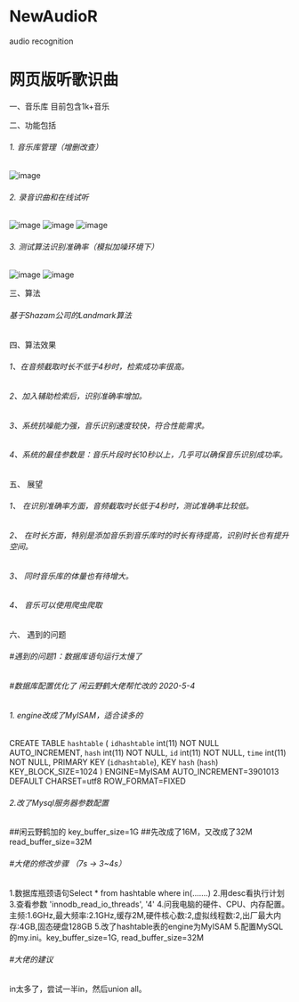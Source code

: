 # NewAudioR 
audio recognition

# 网页版听歌识曲

一、音乐库
目前包含1k+音乐


二、功能包括
###### 1. 音乐库管理（增删改查）
![image](https://user-images.githubusercontent.com/49663646/147631824-8b1ecbb9-9dfa-4833-982e-de6091021d3a.png)



###### 2. 录音识曲和在线试听
![image](https://user-images.githubusercontent.com/49663646/147631889-1225c9cf-f98c-49ab-b19a-332392ce285a.png)
![image](https://user-images.githubusercontent.com/49663646/147631896-84450a61-22c6-4f72-9815-f1e86a675e20.png)
![image](https://user-images.githubusercontent.com/49663646/147631907-fdbfd7dd-83d6-458f-b567-8d4f15fcc7db.png)



###### 3. 测试算法识别准确率（模拟加噪环境下）
![image](https://user-images.githubusercontent.com/49663646/147631953-7045eeb8-d51e-4170-a67b-f76c96cafa40.png)
![image](https://user-images.githubusercontent.com/49663646/147631960-f77d417c-d461-4ecf-bfe5-2a0c2eb701aa.png)



三、算法
###### 基于Shazam公司的Landmark算法


四、算法效果
###### 1、在音频截取时长不低于4秒时，检索成功率很高。
###### 2、加入辅助检索后，识别准确率增加。
###### 3、系统抗噪能力强，音乐识别速度较快，符合性能需求。
###### 4、系统的最佳参数是：音乐片段时长10秒以上，几乎可以确保音乐识别成功率。



五、 展望
###### 1、 在识别准确率方面，音频截取时长低于4秒时，测试准确率比较低。
###### 2、 在时长方面，特别是添加音乐到音乐库时的时长有待提高，识别时长也有提升空间。
###### 3、 同时音乐库的体量也有待增大。
###### 4、 音乐可以使用爬虫爬取







六、 遇到的问题
###### #遇到的问题1：数据库语句运行太慢了

###### #数据库配置优化了 闲云野鹤大佬帮忙改的 2020-5-4

###### 1. engine改成了MyISAM，适合读多的
CREATE TABLE `hashtable` (
  `idhashtable` int(11) NOT NULL AUTO_INCREMENT,
  `hash` int(11) NOT NULL,
  `id` int(11) NOT NULL,
  `time` int(11) NOT NULL,
  PRIMARY KEY (`idhashtable`),
  KEY `hash` (`hash`) KEY_BLOCK_SIZE=1024
) ENGINE=MyISAM AUTO_INCREMENT=3901013 DEFAULT CHARSET=utf8 ROW_FORMAT=FIXED

###### 2.改了Mysql服务器参数配置
##闲云野鹤加的
key_buffer_size=1G
##先改成了16M，又改成了32M
read_buffer_size=32M



###### #大佬的修改步骤 （7s -> 3~4s）
1.数据库瓶颈语句Select * from hashtable where in(.......)
2.用desc看执行计划
3.查看参数 'innodb_read_io_threads', '4'
4.问我电脑的硬件、CPU、内存配置。主频:1.6GHz,最大频率:2.1GHz,缓存2M,硬件核心数:2,虚拟线程数:2,出厂最大内存:4GB,固态硬盘128GB
5.改了hashtable表的engine为MyISAM
5.配置MySQL的my.ini。key_buffer_size=1G, read_buffer_size=32M


###### #大佬的建议
in太多了，尝试一半in，然后union all。

